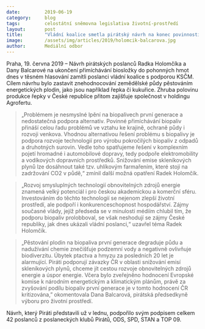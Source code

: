 ```yaml
---
date:         2019-06-19
category:     blog
tags:         celostátní sněmovna legislativa životní-prostředí
layout:       post
title:        "Vládní koalice smetla pirátský návrh na konec povinnosti přimíchávat biopaliva"
image:        /assets/img/articles/2019/holomcik-balcarova.jpg
author:       Mediální odbor
---
```



Praha, 19. června 2019 – Návrh pirátských poslanců Radka Holomčíka a Dany Balcarové na ukončení přimíchávání biosložky do pohonných hmot dnes v těsném hlasování zamítli poslanci vládní koalice s podporou KSČM. Cílem návrhu bylo zastavit znehodnocování zemědělské půdy pěstováním energetických plodin, jako jsou například řepka či kukuřice. Zhruba polovinu produkce řepky v České republice přitom zajišťuje společnost v holdingu Agrofertu.
 
> „Problémem je nesmyslné lpění na biopalivech první generace a nedostatečná podpora alternativ. Povinné přimíchávání biopaliv přináší celou řadu problémů ve vztahu ke krajině, ochraně půdy i rozvoji venkova. Vhodnou alternativou řešení problému s biopalivy je podpora rozvoje technologií pro výrobu pokročilých biopaliv z odpadů a druhotných surovin. Vedle toho spatřujeme řešení v komplexním pojetí hromadné i automobilové dopravy, tedy podpoře elektromobility a vodíkových dopravních prostředků. Snižování emise skleníkových plynů lze dosáhnout také tzv. uhlíkovým farmařením, které stojí na zadržování CO2 v půdě,“ zmínil další možná opatření Radek Holomčík.
 
> „Rozvoj smysluplných technologií obnovitelných zdrojů energie znamená velký potenciál i pro českou akademickou a komerční sféru. Investováním do těchto technologií se nejenom zlepší životní prostředí, ale podpoří i konkurenceschopnost hospodářství. Zájmy současné vlády, jejíž předseda se v minulosti médiím chlubil tím, že podporu biopaliv prolobboval, se však neshodují se zájmy České republiky, jak dnes ukázali vládní poslanci,“ uzavřel téma Radek Holomčík.

> „Pěstování plodin na biopaliva první generace degraduje půdu a nadužívání chemie znečišťuje podzemní vody a negativně ovlivňuje biodiverzitu. Úbytek ptactva a hmyzu za posledních 20 let je alarmující. Piráti podporují závazky ČR v oblasti snižování emisí skleníkových plynů, chceme jít cestou rozvoje obnovitelných zdrojů energie a úspor energie. Včera bylo zveřejněno hodnocení Evropské komise k národním energetickým a klimatickým plánům, právě za  zvyšování podílu biopaliv první generace je v tomto hodnocení ČR kritizována,” okomentovala Dana Balcarová, pirátská předsedkyně výboru pro životní prostředí.

Návrh, který Piráti představili už v lednu, podpořilo svým podpisem celkem 42 poslanců z poslaneckých klubů Pirátů, ODS, SPD, STAN a TOP 09.
